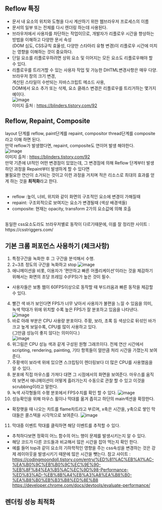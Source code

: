 

## Reflow 특징
- 문서 내 요소의 위치와 도형을 다시 계산하기 위한 웹브라우저 프로세스의 이름
- 문서의 일부 또는 전체를 다시 렌더링 하는데 사용된다.
- 브라우저에서 사용자를 차단하는 작업이므로, 개발자가 리플로우 시간을 향상하는 방법을 이해하고 다양한 문서 속성<br>
(DOM 심도, CSS규칙 효율성, 다양한 스타아리 유형 변경)이 리플로우 시간에 미치는 영향을 이해하는 것이 중요하다.<br>
- 단일 요소를 리플로우하려면 상위 요소 및 이어지는 모든 요소도 리플로우해야 할 수 있다.
- 리플로우를 트리거할 수 있는 사용자 작업 및 가능한 DHTML변경사항은 매우 다양. 브라우저 창의 크기 변경, <br>
계산된 스타일이 수반되는 자바스크립트 메소드 사용, <br>
DOM에서 요소 추가 또는 삭제, 요소 클래스 변경은 리플로우를 트리거하는 몇가지 예이다. <br>
![image](https://user-images.githubusercontent.com/12015609/165247845-c7d3a642-ba54-4f76-9107-ffee2c1c430d.png)<br>
이미지 출처 : https://blinders.tistory.com/92

## Reflow, Repaint, Composite
layout 단계를 reflow, paint단계를 repaint, compositor thread단계를 composite라고 이해 하면 된다. <br>
만약 reflow가 발생했다면, repaint, composite도 연이어 발생 해야한다.<br>
![image](https://user-images.githubusercontent.com/12015609/165247882-67f02c89-e076-4eb1-bc06-fcc52162d93e.png)<br>
이미지 출처 : https://blinders.tistory.com/92<br>
만약 기존에 UI적인 어떤 변경점이 있었는데, 그 변경점에 의해 Reflow 단계부터 발생하던 과정을 Repaint부터 발생하게 할 수 있다면 <br>
불필요한 연산이 소거되는 것이고 이런 과정을 거치며 적은 리소스로 최대의 효과를 얻게 하는 것을 <b>최적화</b>라고 한다.<br><br>

- reflow :높이, 너비, 위치와 같이 화면의 구조적인 요소에 변경이 가해질때
- repaint: 구조외적으로 보여지는 요소가 변경될때 (색상 배경색들)
- composite: 현재는 opacity, transform 2가의 요소값에 의해 호출
 <br>
동일한 css요소도라도 브라우저별로 동작이 다르기때문에, 이를 잘 정리한 사이트 : <br>
https://csstriggers.com/

## 기본 크롬 퍼포먼스 사용하기 (체크사항)
1. 특정구간을 녹화한 후 그 구간을 분석해서 수행.
2. 2~3초 정도의 구간을 녹화하고 stop 
![image](https://user-images.githubusercontent.com/12015609/165247343-865a8a15-f64c-472a-a18a-e4d9a214446a.png) 
3. 애니메이션을 비롯, 이용자가 '편안하고 빠른 어플리케이션'이라는 것을 체감하기 위해서는 화면의 초당 프레임 수(FPS)가 높은 것이 필수. 
- 사용자들은 보통 웹이 60FPS이상으로 동작할 때 부드러움과 빠른 동작을 체감할 수 있다. 
4. 빨간 색 바가 보인다면 FPS가 너무 낮아서 사용자가 불편을 느낄 수 있음을 의미, 녹색 막대가 위에 위치할 수록 높은 FPS가 잘 분포하고 있음을 나타낸다.<br>
![image](https://user-images.githubusercontent.com/12015609/165247469-dc3877fc-a9b4-45f9-beff-00ac74ffca44.png)<br>
5. 바로 아래 부분은 CPU 사용량 분포이다. 주황, 보라, 초록 등 색상으로 뒤섞인 바가 크고 높게 보일수록, CPU를 많이 사용하고 있다.<br>
(그만큼 성능이 좋지 않다는 의미이다.)<br>
![image](https://user-images.githubusercontent.com/12015609/165250168-d6cdaae0-432c-4cce-9ac4-89191b519ff2.png)<br>
6. 위그림은 CPU 성능 색과 같게 구성된 원형 그래프이다. 전체 연산 시간에서 scripting, rendering, painting, 기타 항목들이 얼만큼 처리 시간을 가졌는지 보여준다.
7. 주황색이 보라색 위에 있으면 스크립팅이 렌더링보다 더 많은 CPU를 사용했음을 알 수 있다.
8. 분포에 직접 마우스를 가져다 대면 그 시점에서의 화면을 보여준다. 마우스를 움직여 보면서 애니메이션이 어떻게 흘러가는지 수동으로 관찰 할 수 있고 이것을 scrubbing이라고 말한다.
9. 녹색 사각형들의 수평 분포에서 FPS수치를 확인 할 수 있다.
![image](https://user-images.githubusercontent.com/12015609/165251175-f1517950-5a26-4161-bfa6-07047569aef3.png)
10. 성능확인을 위해 마우스 휠이나 막대를 옮겨 좁히고 하단의 main섹션을 확장한다.
- 확장햇을 때 나오는 차트를 flame차트라고 부르며, x축은 시간을, y축으로 쌓인 막대들은 콜스텍을 시각적으로 보여준다.
![image](https://user-images.githubusercontent.com/12015609/165252431-d4d6101a-6b25-4dab-9279-0e0b1d75a9bc.png)
11. 막대중 이벤트 막대를 클릭하면 해당 이벤트를 추적할 수 있다. 
- 추척하다보면 정확히 어느 함수의 어느 행이 문제를 발생시키는지 알 수 있다.
- 해당 코드가 다른 코드들과 비교해서 많은 시간을 잡아 먹는지 확인 한다.
- 예를 들어 top과 같이 요소의 기하학적인 영향을 주는 css속성을 변경하는 것은 강제 레이아웃을 발생시키기 때문에 많은 시간을 뺏는다.
참고 사이트 : https://codingmoondoll.tistory.com/entry/%ED%81%AC%EB%A1%AC-%EA%B0%9C%EB%B0%9C%EC%9E%90-%EB%8F%84%EA%B5%AC%EC%9D%98-Performance-%ED%83%AD-%EB%8B%A4%EB%A3%A8%EA%B8%B0-%EA%B8%B0%EB%B3%B8%ED%8E%B8 <br>
https://developer.chrome.com/docs/devtools/evaluate-performance/



## 렌더링 성능 최적화






